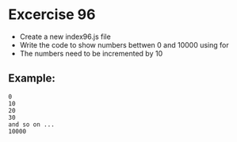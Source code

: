 # Excercise 96

* Create a new index96.js file
* Write the code to show numbers bettwen 0 and 10000 using for
* The numbers need to be incremented by 10
## Example: 
```
0
10
20
30
and so on ...
10000
```